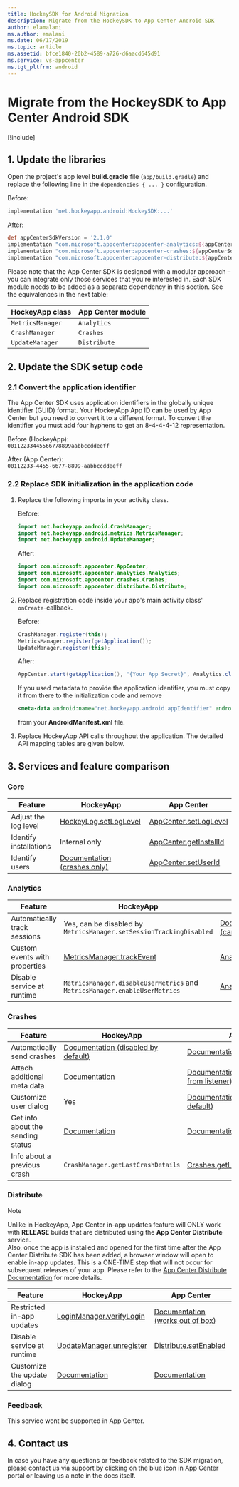 ```yaml
---
title: HockeySDK for Android Migration
description: Migrate from the HockeySDK to App Center Android SDK
author: elamalani
ms.author: emalani
ms.date: 06/17/2019
ms.topic: article
ms.assetid: bfce1840-20b2-4589-a726-d6aacd645d91
ms.service: vs-appcenter
ms.tgt_pltfrm: android
---
```


# Migrate from the HockeySDK to App Center Android SDK

[!include[](sdk-migration-dropdown.md)]

## 1. Update the libraries

Open the project's app level **build.gradle** file (`app/build.gradle`) and replace the following line in the `dependencies { ... }` configuration.

Before:

```groovy
implementation 'net.hockeyapp.android:HockeySDK:...'
```

After:

```groovy
def appCenterSdkVersion = '2.1.0'
implementation "com.microsoft.appcenter:appcenter-analytics:${appCenterSdkVersion}"
implementation "com.microsoft.appcenter:appcenter-crashes:${appCenterSdkVersion}"
implementation "com.microsoft.appcenter:appcenter-distribute:${appCenterSdkVersion}"
```

Please note that the App Center SDK is designed with a modular approach – you can integrate only those services that you're interested in. Each SDK module needs to be added as a separate dependency in this section. See the equivalences in the next table:

HockeyApp class  | App Center module
---------------- | -----------------
`MetricsManager` | `Analytics`
`CrashManager`   | `Crashes`
`UpdateManager`  | `Distribute`

## 2. Update the SDK setup code

### 2.1 Convert the application identifier

The App Center SDK uses application identifiers in the globally unique identifier (GUID) format. Your HockeyApp App ID can be used by App Center but you need to convert it to a different format. To convert the identifier you must add four hyphens to get an 8-4-4-4-12 representation.

Before (HockeyApp):  
`00112233445566778899aabbccddeeff`

After (App Center):  
`00112233-4455-6677-8899-aabbccddeeff`

### 2.2 Replace SDK initialization in the application code

1. Replace the following imports in your activity class.

    Before:

    ```java
    import net.hockeyapp.android.CrashManager;
    import net.hockeyapp.android.metrics.MetricsManager;
    import net.hockeyapp.android.UpdateManager;
    ```

    After:

    ```java
    import com.microsoft.appcenter.AppCenter;
    import com.microsoft.appcenter.analytics.Analytics;
    import com.microsoft.appcenter.crashes.Crashes;
    import com.microsoft.appcenter.distribute.Distribute;
    ```

1. Replace registration code inside your app's main activity class' `onCreate`-callback.

    Before:

    ```java
    CrashManager.register(this);
    MetricsManager.register(getApplication());
    UpdateManager.register(this);
    ```

    After:

    ```java
    AppCenter.start(getApplication(), "{Your App Secret}", Analytics.class, Crashes.class, Distribute.class);
    ```

    If you used metadata to provide the application identifier, you must copy it from there to the initialization code and remove

    ```xml
    <meta-data android:name="net.hockeyapp.android.appIdentifier" android:value="..." />
    ```

    from your **AndroidManifest.xml** file.

1. Replace HockeyApp API calls throughout the application. The detailed API mapping tables are given below.

## 3. Services and feature comparison

### Core

Feature | HockeyApp | App Center
------- | --------- | ---
Adjust the log level | [HockeyLog.setLogLevel](https://support.hockeyapp.net/kb/client-integration-android/hockeyapp-for-android-sdk#4-8-control-output-to-logcat) | [AppCenter.setLogLevel](https://docs.microsoft.com/en-us/appcenter/sdk/other-apis/android#adjust-the-log-level)
Identify installations | Internal only | [AppCenter.getInstallId](https://docs.microsoft.com/en-us/appcenter/sdk/other-apis/android#identify-installations)
Identify users | [Documentation (crashes only)](https://support.hockeyapp.net/kb/client-integration-android/customization-options-for-android#method-getuserid)| [AppCenter.setUserId](https://docs.microsoft.com/en-us/appcenter/sdk/other-apis/android#identify-users)

### Analytics

Feature | HockeyApp | App Center
------- | --------- | ---
Automatically track sessions | Yes, can be disabled by `MetricsManager.setSessionTrackingDisabled` | [Documentation (cannot be disabled)](https://docs.microsoft.com/en-us/appcenter/sdk/analytics/android#session-and-device-information)
Custom events with properties | [MetricsManager.trackEvent](https://support.hockeyapp.net/kb/client-integration-android/hockeyapp-for-android-sdk#2-5-add-user-metrics) | [Analytics.trackEvent](https://docs.microsoft.com/en-us/appcenter/sdk/analytics/android#custom-events)
Disable service at runtime | `MetricsManager.disableUserMetrics` and `MetricsManager.enableUserMetrics` | [Analytics.setEnabled](https://docs.microsoft.com/en-us/appcenter/sdk/analytics/android#enable-or-disable-app-center-analytics-at-runtime)

### Crashes

Feature | HockeyApp | App Center
------- | --------- | ---
Automatically send crashes | [Documentation (disabled by default)](https://support.hockeyapp.net/kb/client-integration-android/hockeyapp-for-android-sdk#4-2-1-auto-send-crash-reports) | [Documentation (enabled by default)](https://docs.microsoft.com/en-us/appcenter/sdk/crashes/android#should-the-crash-be-processed)
Attach additional meta data | [Documentation](https://support.hockeyapp.net/kb/client-integration-android/hockeyapp-for-android-sdk#4-2-2-attach-additional-meta-data) | [Documentation (can be attached from listener)](https://docs.microsoft.com/en-us/appcenter/sdk/crashes/android#add-attachments-to-a-crash-report)
Customize user dialog | Yes | [Documentation (not provided by default)](https://docs.microsoft.com/en-us/appcenter/sdk/crashes/android#ask-for-the-users-consent-to-send-a-crash-log)
Get info about the sending status | [Documentation](https://support.hockeyapp.net/kb/client-integration-android/customization-options-for-android#method-oncrashessent) | [Documentation](https://docs.microsoft.com/en-us/appcenter/sdk/crashes/android#get-information-about-the-sending-status-for-a-crash-log)
Info about a previous crash | `CrashManager.getLastCrashDetails` | [Crashes.getLastSessionCrashReport](https://docs.microsoft.com/en-us/appcenter/sdk/crashes/android#get-more-information-about-a-previous-crash)

### Distribute

> [!NOTE]
> Unlike in HockeyApp, App Center in-app updates feature will ONLY work with **RELEASE** builds that are distributed using the **App Center Distribute** service.  
Also, once the app is installed and opened for the first time after the App Center Distribute SDK has been added, a browser window will open to enable in-app updates. This is a ONE-TIME step that will not occur for subsequent releases of your app. Please refer to the [App Center Distribute Documentation](https://docs.microsoft.com/en-us/appcenter/sdk/distribute/android#how-do-in-app-updates-work) for more details.

Feature | HockeyApp | App Center
------- | --------- | ---
Restricted in-app updates | [LoginManager.verifyLogin](https://support.hockeyapp.net/kb/client-integration-android/hockeyapp-for-android-sdk#4-5-authentication) | [Documentation (works out of box)](https://docs.microsoft.com/en-us/appcenter/sdk/distribute/android#how-do-in-app-updates-work)
Disable service at runtime | [UpdateManager.unregister](https://support.hockeyapp.net/kb/client-integration-android/hockeyapp-for-android-sdk#2-6-add-update-distribution) | [Distribute.setEnabled](https://docs.microsoft.com/en-us/appcenter/sdk/distribute/android#enable-or-disable-app-center-distribute-at-runtime)
Customize the update dialog | [Documentation](https://support.hockeyapp.net/kb/client-integration-android/hockeyapp-for-android-sdk#4-3-1-providing-your-own-user-interface-for-the-update-process) | [Documentation](https://docs.microsoft.com/en-us/appcenter/sdk/distribute/android#customize-or-localize-the-in-app-update-dialog)

### Feedback

This service wont be supported in App Center.

## 4. Contact us

In case you have any questions or feedback related to the SDK migration, please contact us via support by clicking on the blue icon in App Center portal or leaving us a note in the docs itself.
